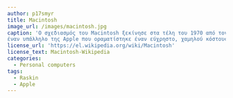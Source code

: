 ```yaml
---
author: p17smyr
title: Macintosh
image_url: /images/macintosh.jpg
caption: 'Ο σχεδιασμός του Macintosh ξεκίνησε στα τέλη του 1970 από τον Τζεφ Ράσκιν (Jef Raskin),
έναν υπάλληλο της Apple που οραματίστηκε έναν εύχρηστο, χαμηλού κόστους υπολογιστή για το μέσο καταναλωτή. '
license_url: 'https://el.wikipedia.org/wiki/Macintosh'
license_text: Macintosh-Wikipedia
categories:
  - Personal computers
tags:
  - Raskin
  - Apple
---
```

